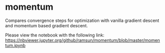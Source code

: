 # momentum
Compares convergence steps for optimization with vanilla gradient descent and momentum based gradient descent. 

Please view the notebook with the following link:
https://nbviewer.jupyter.org/github/ramsun/momentum/blob/master/momentum.ipynb

